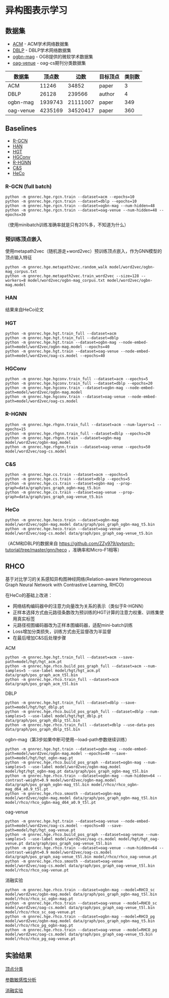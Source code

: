 # 异构图表示学习
## 数据集
* [ACM](https://github.com/liun-online/HeCo/tree/main/data/acm) - ACM学术网络数据集
* [DBLP](https://github.com/liun-online/HeCo/tree/main/data/dblp) - DBLP学术网络数据集
* [ogbn-mag](https://ogb.stanford.edu/docs/nodeprop/#ogbn-mag) - OGB提供的微软学术数据集
* [oag-venue](../kgrec/data/venue.py) - oag-cs期刊分类数据集

| 数据集 | 顶点数 | 边数 | 目标顶点 | 类别数 |
| --- | --- | --- | --- | --- |
| ACM | 11246 | 34852 | paper | 3 |
| DBLP | 26128 | 239566 | author | 4 |
| ogbn-mag | 1939743 | 21111007 | paper | 349 |
| oag-venue | 4235169 | 34520417 | paper | 360 |

## Baselines
* [R-GCN](https://arxiv.org/pdf/1703.06103)
* [HAN](https://arxiv.org/pdf/1903.07293)
* [HGT](https://arxiv.org/pdf/2003.01332)
* [HGConv](https://arxiv.org/pdf/2012.14722)
* [R-HGNN](https://arxiv.org/pdf/2105.11122)
* [C&S](https://arxiv.org/pdf/2010.13993)
* [HeCo](https://arxiv.org/pdf/2105.09111)

### R-GCN (full batch)
```shell
python -m gnnrec.hge.rgcn.train --dataset=acm --epochs=10
python -m gnnrec.hge.rgcn.train --dataset=dblp --epochs=10
python -m gnnrec.hge.rgcn.train --dataset=ogbn-mag --num-hidden=48
python -m gnnrec.hge.rgcn.train --dataset=oag-venue --num-hidden=48 --epochs=30
```
（使用minibatch训练准确率就是只有20%多，不知道为什么）

### 预训练顶点嵌入
使用metapath2vec（随机游走+word2vec）预训练顶点嵌入，作为GNN模型的顶点输入特征
```shell
python -m gnnrec.hge.metapath2vec.random_walk model/word2vec/ogbn-mag_corpus.txt
python -m gnnrec.hge.metapath2vec.train_word2vec --size=128 --workers=8 model/word2vec/ogbn-mag_corpus.txt model/word2vec/ogbn-mag.model
```

### HAN
结果来自HeCo论文

### HGT
```shell
python -m gnnrec.hge.hgt.train_full --dataset=acm
python -m gnnrec.hge.hgt.train_full --dataset=dblp
python -m gnnrec.hge.hgt.train --dataset=ogbn-mag --node-embed-path=model/word2vec/ogbn-mag.model --epochs=40
python -m gnnrec.hge.hgt.train --dataset=oag-venue --node-embed-path=model/word2vec/oag-cs.model --epochs=40
```

### HGConv
```shell
python -m gnnrec.hge.hgconv.train_full --dataset=acm --epochs=5
python -m gnnrec.hge.hgconv.train_full --dataset=dblp --epochs=20
python -m gnnrec.hge.hgconv.train --dataset=ogbn-mag --node-embed-path=model/word2vec/ogbn-mag.model
python -m gnnrec.hge.hgconv.train --dataset=oag-venue --node-embed-path=model/word2vec/oag-cs.model
```

### R-HGNN
```shell
python -m gnnrec.hge.rhgnn.train_full --dataset=acm --num-layers=1 --epochs=15
python -m gnnrec.hge.rhgnn.train_full --dataset=dblp --epochs=20
python -m gnnrec.hge.rhgnn.train --dataset=ogbn-mag model/word2vec/ogbn-mag.model
python -m gnnrec.hge.rhgnn.train --dataset=oag-venue --epochs=50 model/word2vec/oag-cs.model
```

### C&S
```shell
python -m gnnrec.hge.cs.train --dataset=acm --epochs=5
python -m gnnrec.hge.cs.train --dataset=dblp --epochs=5
python -m gnnrec.hge.cs.train --dataset=ogbn-mag --prop-graph=data/graph/pos_graph_ogbn-mag_t5.bin
python -m gnnrec.hge.cs.train --dataset=oag-venue --prop-graph=data/graph/pos_graph_oag-venue_t5.bin
```

### HeCo
```shell
python -m gnnrec.hge.heco.train --dataset=ogbn-mag model/word2vec/ogbn-mag.model data/graph/pos_graph_ogbn-mag_t5.bin
python -m gnnrec.hge.heco.train --dataset=oag-venue model/word2vec/oag-cs.model data/graph/pos_graph_oag-venue_t5.bin
```
（ACM和DBLP的数据来自 https://github.com/ZZy979/pytorch-tutorial/tree/master/gnn/heco ，准确率和Micro-F1相等）

## RHCO
基于对比学习的关系感知异构图神经网络(Relation-aware Heterogeneous Graph Neural Network with Contrastive Learning, RHCO)

在HeCo的基础上改进：
* 网络结构编码器中的注意力向量改为关系的表示（类似于R-HGNN）
* 正样本选择方式由元路径条数改为预训练的HGT计算的注意力权重、训练集使用真实标签
* 元路径视图编码器改为正样本图编码器，适配mini-batch训练
* Loss增加分类损失，训练方式由无监督改为半监督
* 在最后增加C&S后处理步骤

ACM
```shell
python -m gnnrec.hge.hgt.train_full --dataset=acm --save-path=model/hgt/hgt_acm.pt
python -m gnnrec.hge.rhco.build_pos_graph_full --dataset=acm --num-samples=5 --use-label model/hgt/hgt_acm.pt data/graph/pos_graph_acm_t5l.bin
python -m gnnrec.hge.rhco.train_full --dataset=acm data/graph/pos_graph_acm_t5l.bin
```

DBLP
```shell
python -m gnnrec.hge.hgt.train_full --dataset=dblp --save-path=model/hgt/hgt_dblp.pt
python -m gnnrec.hge.rhco.build_pos_graph_full --dataset=dblp --num-samples=5 --use-label model/hgt/hgt_dblp.pt data/graph/pos_graph_dblp_t5l.bin
python -m gnnrec.hge.rhco.train_full --dataset=dblp --use-data-pos data/graph/pos_graph_dblp_t5l.bin
```

ogbn-mag（第3步如果中断可使用--load-path参数继续训练）
```shell
python -m gnnrec.hge.hgt.train --dataset=ogbn-mag --node-embed-path=model/word2vec/ogbn-mag.model --epochs=40 --save-path=model/hgt/hgt_ogbn-mag.pt
python -m gnnrec.hge.rhco.build_pos_graph --dataset=ogbn-mag --num-samples=5 --use-label model/word2vec/ogbn-mag.model model/hgt/hgt_ogbn-mag.pt data/graph/pos_graph_ogbn-mag_t5l.bin
python -m gnnrec.hge.rhco.train --dataset=ogbn-mag --num-hidden=64 --contrast-weight=0.9 model/word2vec/ogbn-mag.model data/graph/pos_graph_ogbn-mag_t5l.bin model/rhco/rhco_ogbn-mag_d64_a0.9_t5l.pt
python -m gnnrec.hge.rhco.smooth --dataset=ogbn-mag model/word2vec/ogbn-mag.model data/graph/pos_graph_ogbn-mag_t5l.bin model/rhco/rhco_ogbn-mag_d64_a0.9_t5l.pt
```

oag-venue
```shell
python -m gnnrec.hge.hgt.train --dataset=oag-venue --node-embed-path=model/word2vec/oag-cs.model --epochs=40 --save-path=model/hgt/hgt_oag-venue.pt
python -m gnnrec.hge.rhco.build_pos_graph --dataset=oag-venue --num-samples=5 --use-label model/word2vec/oag-cs.model model/hgt/hgt_oag-venue.pt data/graph/pos_graph_oag-venue_t5l.bin
python -m gnnrec.hge.rhco.train --dataset=oag-venue --num-hidden=64 --contrast-weight=0.9 model/word2vec/oag-cs.model data/graph/pos_graph_oag-venue_t5l.bin model/rhco/rhco_oag-venue.pt
python -m gnnrec.hge.rhco.smooth --dataset=oag-venue model/word2vec/oag-cs.model data/graph/pos_graph_oag-venue_t5l.bin model/rhco/rhco_oag-venue.pt
```

消融实验
```shell
python -m gnnrec.hge.rhco.train --dataset=ogbn-mag --model=RHCO_sc model/word2vec/ogbn-mag.model data/graph/pos_graph_ogbn-mag_t5l.bin model/rhco/rhco_sc_ogbn-mag.pt
python -m gnnrec.hge.rhco.train --dataset=oag-venue --model=RHCO_sc model/word2vec/oag-cs.model data/graph/pos_graph_oag-venue_t5l.bin model/rhco/rhco_sc_oag-venue.pt
python -m gnnrec.hge.rhco.train --dataset=ogbn-mag --model=RHCO_pg model/word2vec/ogbn-mag.model data/graph/pos_graph_ogbn-mag_t5.bin model/rhco/rhco_pg_ogbn-mag.pt
python -m gnnrec.hge.rhco.train --dataset=oag-venue --model=RHCO_pg model/word2vec/oag-cs.model data/graph/pos_graph_oag-venue_t5.bin model/rhco/rhco_pg_oag-venue.pt
```

## 实验结果
[顶点分类](result/node_classification.csv)

[参数敏感性分析](result/param_analysis.csv)

[消融实验](result/ablation_study.csv)
